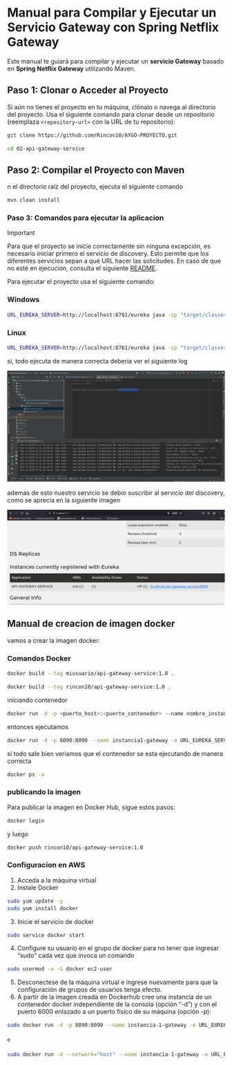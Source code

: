 # Manual para Compilar y Ejecutar un Servicio Gateway con Spring Netflix Gateway

Este manual te guiará para compilar y ejecutar un **servicio Gateway** basado en **Spring Netflix Gateway** utilizando Maven.


## Paso 1: Clonar o Acceder al Proyecto

Si aún no tienes el proyecto en tu máquina, clónalo o navega al directorio del proyecto. Usa el siguiente comando para clonar desde un repositorio (reemplaza `<repository-url>` con la URL de tu repositorio):

```bash
git clone https://github.com/Rincon10/AYGO-PROYECTO.git
```

```bash
cd 02-api-gateway-service
```


## Paso 2: Compilar el Proyecto con Maven

n el directorio raíz del proyecto, ejecuta el siguiente comando

```bash
mvn clean install
```

### Paso 3: Comandos para ejecutar la aplicacion

>[!IMPORTANT]
Para que el proyecto se inicie correctamente sin ninguna excepción, es necesario iniciar primero el servicio de discovery. Esto permite que los diferentes servicios sepan a qué URL hacer las solicitudes. En caso de que no esté en ejecución, consulta el siguiente [README](../01-discovery-service/README.md).

Para ejecutar el proyecto usa el siguiente comando:

### Windows


```bash
URL_EUREKA_SERVER=http://localhost:8761/eureka java -cp "target/classes;target/dependency/*" com.escuelaing.edu.co.distribuited_systems.servicio_gateway.ServicioGatewayApplication
```

### Linux

```bash
URL_EUREKA_SERVER=http://localhost:8761/eureka java -cp "target/classes:target/dependency/*" com.escuelaing.edu.co.distribuited_systems.servicio_gateway.ServicioGatewayApplication
```

si, todo ejecuta de manera correcta deberia ver el siguiente log

![alt text](../docs/images/03-apiGateway-server/02-ejecucion-servicio.png)

ademas de esto nuestro servicio se debio suscribir al servicio del discovery, como se aprecia en la siguiente imagen

![alt text](../docs/images/03-apiGateway-server/01-suscripcion-a-discovery.png)

## Manual de creacion de imagen docker

vamos a crear la imagen docker:
### Comandos Docker

```bash 
docker build --tag miusuario/api-gateway-service:1.0 .
```

```bash
docker build --tag rincon10/api-gateway-service:1.0 .
```


iniciando contenedor
```bash
docker run -d -p <puerto_host>:<puerto_contenedor> --name nombre_instancia <tu_usuario_docker>/<nombre_imagen>:<versión>
```

entonces ejecutamos

```bash
docker run -d -p 8090:8090 --name instancia1-gateway -e URL_EUREKA_SERVER=http://host.docker.internal:8761/eureka rincon10/api-gateway-service:1.0 
```


si todo sale bien veriamos que el contenedor se esta ejecutando de manera correcta

```bash
docker ps -a
```



### publicando la imagen

Para publicar la imagen en Docker Hub, sigue estos pasos:

```bash
docker login
```

y luego

```bash
docker push rincon10/api-gateway-service:1.0
```

### Configuracion en AWS

1. Acceda a la máquina virtual
2. Instale Docker

```bash
sudo yum update -y
sudo yum install docker
```
3. Inicie el servicio de docker

```bash
sudo service docker start
```
4. Configure su usuario en el grupo de docker para no tener que ingresar “sudo” cada vez que invoca un comando

```bash
sudo usermod -a -G docker ec2-user
```

5. Desconectese de la máquina virtual e ingrese nuevamente para que la configuración de grupos de usuarios tenga efecto.
6. A partir de la imagen creada en Dockerhub cree una instancia de un contenedor docker independiente de la consola (opción “-d”) y con el puerto 6000 enlazado a un puerto físico de su máquina (opción -p):



```bash
sudo docker run -d -p 8090:8090 --name instancia-1-gateway -e URL_EUREKA_SERVER=http://localhost:8761/eureka rincon10/api-gateway-service:1.0

o

sudo docker run -d --network="host" --name instancia-1-gateway -e URL_EUREKA_SERVER=http://localhost:8761/eureka rincon10/api-gateway-service:1.0
```
